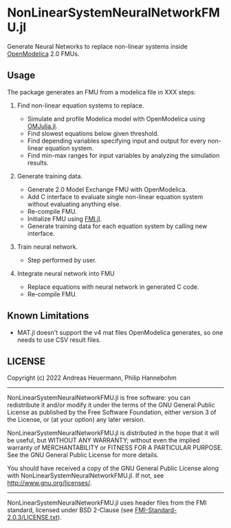 # NonLinearSystemNeuralNetworkFMU.jl

Generate Neural Networks to replace non-linear systems inside [OpenModelica](https://openmodelica.org/) 2.0 FMUs.

## Usage

The package generates an FMU from a modelica file in XXX steps:

  1. Find non-linear equation systems to replace.

      * Simulate and profile Modelica model with OpenModelica using
        [OMJulia.jl](https://github.com/OpenModelica/OMJulia.jl).
      * Find slowest equations below given threshold.
      * Find depending variables specifying input and output for every
        non-linear equation system.
      * Find min-max ranges for input variables by analyzing the simulation results.

  2. Generate training data.

      * Generate 2.0 Model Exchange FMU with OpenModelica.
      * Add C interface to evaluate single non-linear equation system without evaluating anything else.
      * Re-compile FMU.
      * Initialize FMU using [FMI.jl](https://github.com/ThummeTo/FMI.jl).
      * Generate training data for each equation system by calling new interface.

  3. Train neural network.

      * Step performed by user.

  4. Integrate neural network into FMU

      * Replace equations with neural network in generated C code.
      * Re-compile FMU.

## Known Limitations

  - MAT.jl doesn't support the v4 mat files OpenModelica generates, so one
    needs to use CSV result files.

## LICENSE

Copyright (c) 2022 Andreas Heuermann, Philip Hannebohm

-------------------------------------------------------------------------------

NonLinearSystemNeuralNetworkFMU.jl is free software: you can redistribute it and/or modify
it under the terms of the GNU General Public License as published by
the Free Software Foundation, either version 3 of the License, or
(at your option) any later version.

NonLinearSystemNeuralNetworkFMU.jl is distributed in the hope that it will be useful,
but WITHOUT ANY WARRANTY; without even the implied warranty of
MERCHANTABILITY or FITNESS FOR A PARTICULAR PURPOSE. See the
GNU General Public License for more details.

You should have received a copy of the GNU General Public License
along with NonLinearSystemNeuralNetworkFMU.jl. If not, see <http://www.gnu.org/licenses/>.

-------------------------------------------------------------------------------

NonLinearSystemNeuralNetworkFMU.jl uses header files from the FMI standard, licensed under BSD 2-Clause (see [FMI-Standard-2.0.3/LICENSE.txt](./FMI-Standard-2.0.3/LICENSE.txt)).
